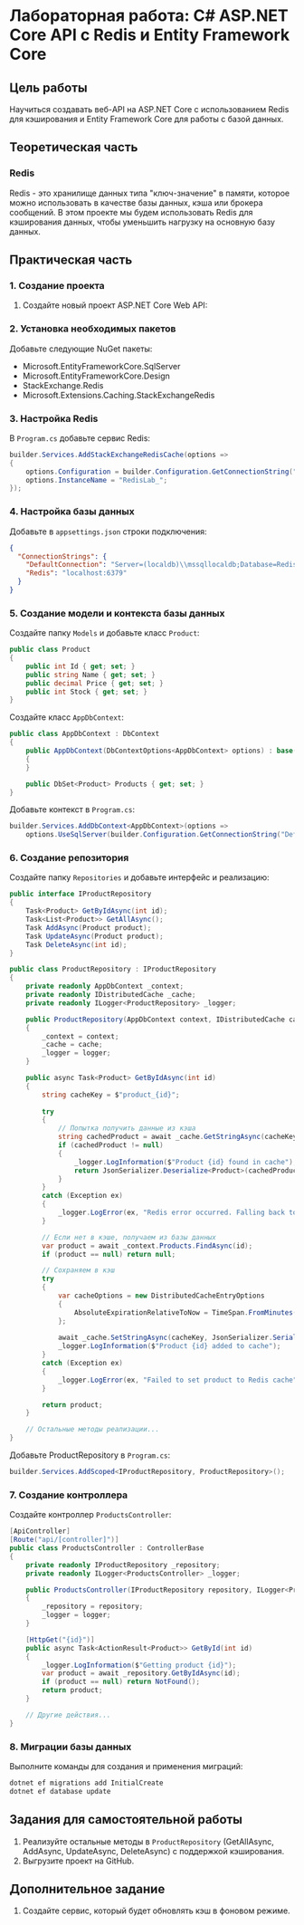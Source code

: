 # Лабораторная работа: C# ASP.NET Core API с Redis и Entity Framework Core

## Цель работы
Научиться создавать веб-API на ASP.NET Core с использованием Redis для кэширования и Entity Framework Core для работы с базой данных.

## Теоретическая часть

### Redis
Redis - это хранилище данных типа "ключ-значение" в памяти, которое можно использовать в качестве базы данных, кэша или брокера сообщений. В этом проекте мы будем использовать Redis для кэширования данных, чтобы уменьшить нагрузку на основную базу данных.

## Практическая часть

### 1. Создание проекта

1. Создайте новый проект ASP.NET Core Web API:

### 2. Установка необходимых пакетов

Добавьте следующие NuGet пакеты:
- Microsoft.EntityFrameworkCore.SqlServer
- Microsoft.EntityFrameworkCore.Design
- StackExchange.Redis
- Microsoft.Extensions.Caching.StackExchangeRedis

### 3. Настройка Redis

В `Program.cs` добавьте сервис Redis:
```csharp
builder.Services.AddStackExchangeRedisCache(options =>
{
    options.Configuration = builder.Configuration.GetConnectionString("Redis");
    options.InstanceName = "RedisLab_";
});
```

### 4. Настройка базы данных

Добавьте в `appsettings.json` строки подключения:
```json
{
  "ConnectionStrings": {
    "DefaultConnection": "Server=(localdb)\\mssqllocaldb;Database=RedisLabDb;Trusted_Connection=True;",
    "Redis": "localhost:6379"
  }
}
```

### 5. Создание модели и контекста базы данных

Создайте папку `Models` и добавьте класс `Product`:
```csharp
public class Product
{
    public int Id { get; set; }
    public string Name { get; set; }
    public decimal Price { get; set; }
    public int Stock { get; set; }
}
```

Создайте класс `AppDbContext`:
```csharp
public class AppDbContext : DbContext
{
    public AppDbContext(DbContextOptions<AppDbContext> options) : base(options)
    {
    }

    public DbSet<Product> Products { get; set; }
}
```

Добавьте контекст в `Program.cs`:
```csharp
builder.Services.AddDbContext<AppDbContext>(options =>
    options.UseSqlServer(builder.Configuration.GetConnectionString("DefaultConnection")));
```

### 6. Создание репозитория

Создайте папку `Repositories` и добавьте интерфейс и реализацию:
```csharp
public interface IProductRepository
{
    Task<Product> GetByIdAsync(int id);
    Task<List<Product>> GetAllAsync();
    Task AddAsync(Product product);
    Task UpdateAsync(Product product);
    Task DeleteAsync(int id);
}

public class ProductRepository : IProductRepository
{
    private readonly AppDbContext _context;
    private readonly IDistributedCache _cache;
    private readonly ILogger<ProductRepository> _logger;

    public ProductRepository(AppDbContext context, IDistributedCache cache, ILogger<ProductRepository> logger)
    {
        _context = context;
        _cache = cache;
        _logger = logger;
    }

    public async Task<Product> GetByIdAsync(int id)
    {
        string cacheKey = $"product_{id}";
        
        try
        {
            // Попытка получить данные из кэша
            string cachedProduct = await _cache.GetStringAsync(cacheKey);
            if (cachedProduct != null)
            {
                _logger.LogInformation($"Product {id} found in cache");
                return JsonSerializer.Deserialize<Product>(cachedProduct);
            }
        }
        catch (Exception ex)
        {
            _logger.LogError(ex, "Redis error occurred. Falling back to database.");
        }

        // Если нет в кэше, получаем из базы данных
        var product = await _context.Products.FindAsync(id);
        if (product == null) return null;

        // Сохраняем в кэш
        try
        {
            var cacheOptions = new DistributedCacheEntryOptions
            {
                AbsoluteExpirationRelativeToNow = TimeSpan.FromMinutes(5)
            };
            
            await _cache.SetStringAsync(cacheKey, JsonSerializer.Serialize(product), cacheOptions);
            _logger.LogInformation($"Product {id} added to cache");
        }
        catch (Exception ex)
        {
            _logger.LogError(ex, "Failed to set product to Redis cache");
        }

        return product;
    }

    // Остальные методы реализации...
}
```

Добавьте ProductRepository в `Program.cs`:
```csharp
builder.Services.AddScoped<IProductRepository, ProductRepository>();
```

### 7. Создание контроллера

Создайте контроллер `ProductsController`:
```csharp
[ApiController]
[Route("api/[controller]")]
public class ProductsController : ControllerBase
{
    private readonly IProductRepository _repository;
    private readonly ILogger<ProductsController> _logger;

    public ProductsController(IProductRepository repository, ILogger<ProductsController> logger)
    {
        _repository = repository;
        _logger = logger;
    }

    [HttpGet("{id}")]
    public async Task<ActionResult<Product>> GetById(int id)
    {
        _logger.LogInformation($"Getting product {id}");
        var product = await _repository.GetByIdAsync(id);
        if (product == null) return NotFound();
        return product;
    }

    // Другие действия...
}
```

### 8. Миграции базы данных

Выполните команды для создания и применения миграций:
```bash
dotnet ef migrations add InitialCreate
dotnet ef database update
```

## Задания для самостоятельной работы

1. Реализуйте остальные методы в `ProductRepository` (GetAllAsync, AddAsync, UpdateAsync, DeleteAsync) с поддержкой кэширования.
2. Выгрузите проект на GitHub.

## Дополнительное задание
1. Создайте сервис, который будет обновлять кэш в фоновом режиме.

